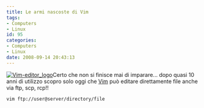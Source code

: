 ```yaml
---
title: Le armi nascoste di Vim
tags:
- Computers
- Linux
id: 95
categories:
- Computers
- Linux
date: 2008-09-14 20:43:13
---
```


[![](/images/2012/04/vim-editor_logo.png?w=300 "Vim-editor_logo")](/images/2012/04/vim-editor_logo.png)Certo che non si finisce mai di imparare... dopo quasi 10 anni di utilizzo scopro solo oggi che [Vim](http://www.vim.org) può editare direttamente file anche via ftp, scp, rcp!!

`vim ftp://user@server/directory/file`
